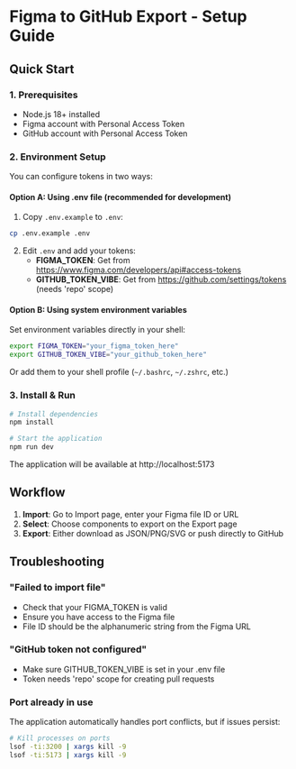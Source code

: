 # Figma to GitHub Export - Setup Guide

## Quick Start

### 1. Prerequisites
- Node.js 18+ installed
- Figma account with Personal Access Token
- GitHub account with Personal Access Token

### 2. Environment Setup

You can configure tokens in two ways:

#### Option A: Using .env file (recommended for development)
1. Copy `.env.example` to `.env`:
```bash
cp .env.example .env
```

2. Edit `.env` and add your tokens:
   - **FIGMA_TOKEN**: Get from https://www.figma.com/developers/api#access-tokens
   - **GITHUB_TOKEN_VIBE**: Get from https://github.com/settings/tokens (needs 'repo' scope)

#### Option B: Using system environment variables
Set environment variables directly in your shell:
```bash
export FIGMA_TOKEN="your_figma_token_here"
export GITHUB_TOKEN_VIBE="your_github_token_here"
```

Or add them to your shell profile (`~/.bashrc`, `~/.zshrc`, etc.)

### 3. Install & Run

```bash
# Install dependencies
npm install

# Start the application
npm run dev
```

The application will be available at http://localhost:5173

## Workflow

1. **Import**: Go to Import page, enter your Figma file ID or URL
2. **Select**: Choose components to export on the Export page
3. **Export**: Either download as JSON/PNG/SVG or push directly to GitHub

## Troubleshooting

### "Failed to import file"
- Check that your FIGMA_TOKEN is valid
- Ensure you have access to the Figma file
- File ID should be the alphanumeric string from the Figma URL

### "GitHub token not configured"
- Make sure GITHUB_TOKEN_VIBE is set in your .env file
- Token needs 'repo' scope for creating pull requests

### Port already in use
The application automatically handles port conflicts, but if issues persist:
```bash
# Kill processes on ports
lsof -ti:3200 | xargs kill -9
lsof -ti:5173 | xargs kill -9
```